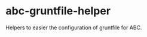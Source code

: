 abc-gruntfile-helper
====================

Helpers to easier the configuration of gruntfile for ABC.